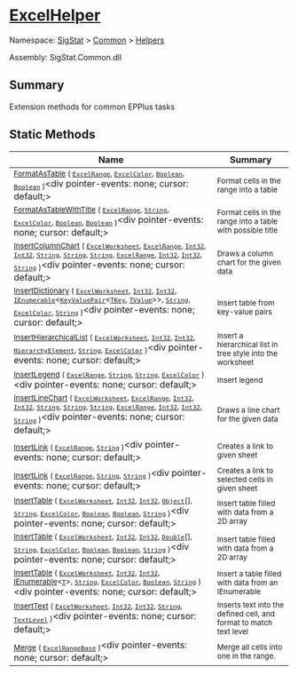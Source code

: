 # [ExcelHelper](./ExcelHelper.md)

Namespace: [SigStat]() > [Common](./../README.md) > [Helpers](./README.md)

Assembly: SigStat.Common.dll

## Summary
Extension methods for common EPPlus tasks

## Static Methods

| Name | Summary | 
| --- | --- | 
| <sub>[FormatAsTable](./Methods/ExcelHelper-100664030.md) ( [`ExcelRange`](./ExcelHelper.md), [`ExcelColor`](./Excel/ExcelColor.md), [`Boolean`](https://docs.microsoft.com/en-us/dotnet/api/System.Boolean), [`Boolean`](https://docs.microsoft.com/en-us/dotnet/api/System.Boolean) )</sub><div pointer-events: none; cursor: default;><img width=200/></div>| <sub>Format cells in the range into a table</sub>| <br>
| <sub>[FormatAsTableWithTitle](./Methods/ExcelHelper-100664031.md) ( [`ExcelRange`](./ExcelHelper.md), [`String`](https://docs.microsoft.com/en-us/dotnet/api/System.String), [`ExcelColor`](./Excel/ExcelColor.md), [`Boolean`](https://docs.microsoft.com/en-us/dotnet/api/System.Boolean), [`Boolean`](https://docs.microsoft.com/en-us/dotnet/api/System.Boolean) )</sub><div pointer-events: none; cursor: default;><img width=200/></div>| <sub>Format cells in the range into a table with possible title</sub>| <br>
| <sub>[InsertColumnChart](./Methods/ExcelHelper-100664043.md) ( [`ExcelWorksheet`](./ExcelHelper.md), [`ExcelRange`](./ExcelHelper.md), [`Int32`](https://docs.microsoft.com/en-us/dotnet/api/System.Int32), [`Int32`](https://docs.microsoft.com/en-us/dotnet/api/System.Int32), [`String`](https://docs.microsoft.com/en-us/dotnet/api/System.String), [`String`](https://docs.microsoft.com/en-us/dotnet/api/System.String), [`String`](https://docs.microsoft.com/en-us/dotnet/api/System.String), [`ExcelRange`](./ExcelHelper.md), [`Int32`](https://docs.microsoft.com/en-us/dotnet/api/System.Int32), [`Int32`](https://docs.microsoft.com/en-us/dotnet/api/System.Int32), [`String`](https://docs.microsoft.com/en-us/dotnet/api/System.String) )</sub><div pointer-events: none; cursor: default;><img width=200/></div>| <sub>Draws a column chart for the given data</sub>| <br>
| <sub>[InsertDictionary](./Methods/ExcelHelper-100664035.md) ( [`ExcelWorksheet`](./ExcelHelper.md), [`Int32`](https://docs.microsoft.com/en-us/dotnet/api/System.Int32), [`Int32`](https://docs.microsoft.com/en-us/dotnet/api/System.Int32), [`IEnumerable`](./ExcelHelper.md)\<[`KeyValuePair`](./ExcelHelper.md)\<[`TKey`](./ExcelHelper.md), [`TValue`](./ExcelHelper.md)>>, [`String`](https://docs.microsoft.com/en-us/dotnet/api/System.String), [`ExcelColor`](./Excel/ExcelColor.md), [`String`](https://docs.microsoft.com/en-us/dotnet/api/System.String) )</sub><div pointer-events: none; cursor: default;><img width=200/></div>| <sub>Insert table from key-value pairs</sub>| <br>
| <sub>[InsertHierarchicalList](./Methods/ExcelHelper-100664036.md) ( [`ExcelWorksheet`](./ExcelHelper.md), [`Int32`](https://docs.microsoft.com/en-us/dotnet/api/System.Int32), [`Int32`](https://docs.microsoft.com/en-us/dotnet/api/System.Int32), [`HierarchyElement`](./HierarchyElement.md), [`String`](https://docs.microsoft.com/en-us/dotnet/api/System.String), [`ExcelColor`](./Excel/ExcelColor.md) )</sub><div pointer-events: none; cursor: default;><img width=200/></div>| <sub>Insert a hierarchical list in tree style into the worksheet</sub>| <br>
| <sub>[InsertLegend](./Methods/ExcelHelper-100664038.md) ( [`ExcelRange`](./ExcelHelper.md), [`String`](https://docs.microsoft.com/en-us/dotnet/api/System.String), [`String`](https://docs.microsoft.com/en-us/dotnet/api/System.String), [`ExcelColor`](./Excel/ExcelColor.md) )</sub><div pointer-events: none; cursor: default;><img width=200/></div>| <sub>Insert legend</sub>| <br>
| <sub>[InsertLineChart](./Methods/ExcelHelper-100664042.md) ( [`ExcelWorksheet`](./ExcelHelper.md), [`ExcelRange`](./ExcelHelper.md), [`Int32`](https://docs.microsoft.com/en-us/dotnet/api/System.Int32), [`Int32`](https://docs.microsoft.com/en-us/dotnet/api/System.Int32), [`String`](https://docs.microsoft.com/en-us/dotnet/api/System.String), [`String`](https://docs.microsoft.com/en-us/dotnet/api/System.String), [`String`](https://docs.microsoft.com/en-us/dotnet/api/System.String), [`ExcelRange`](./ExcelHelper.md), [`Int32`](https://docs.microsoft.com/en-us/dotnet/api/System.Int32), [`Int32`](https://docs.microsoft.com/en-us/dotnet/api/System.Int32), [`String`](https://docs.microsoft.com/en-us/dotnet/api/System.String) )</sub><div pointer-events: none; cursor: default;><img width=200/></div>| <sub>Draws a line chart for the given data</sub>| <br>
| <sub>[InsertLink](./Methods/ExcelHelper-100664039.md) ( [`ExcelRange`](./ExcelHelper.md), [`String`](https://docs.microsoft.com/en-us/dotnet/api/System.String) )</sub><div pointer-events: none; cursor: default;><img width=200/></div>| <sub>Creates a link to given sheet</sub>| <br>
| <sub>[InsertLink](./Methods/ExcelHelper-100664040.md) ( [`ExcelRange`](./ExcelHelper.md), [`String`](https://docs.microsoft.com/en-us/dotnet/api/System.String), [`String`](https://docs.microsoft.com/en-us/dotnet/api/System.String) )</sub><div pointer-events: none; cursor: default;><img width=200/></div>| <sub>Creates a link to selected cells in given sheet</sub>| <br>
| <sub>[InsertTable](./Methods/ExcelHelper-100664032.md) ( [`ExcelWorksheet`](./ExcelHelper.md), [`Int32`](https://docs.microsoft.com/en-us/dotnet/api/System.Int32), [`Int32`](https://docs.microsoft.com/en-us/dotnet/api/System.Int32), [`Object`](https://docs.microsoft.com/en-us/dotnet/api/System.Object)[], [`String`](https://docs.microsoft.com/en-us/dotnet/api/System.String), [`ExcelColor`](./Excel/ExcelColor.md), [`Boolean`](https://docs.microsoft.com/en-us/dotnet/api/System.Boolean), [`Boolean`](https://docs.microsoft.com/en-us/dotnet/api/System.Boolean), [`String`](https://docs.microsoft.com/en-us/dotnet/api/System.String) )</sub><div pointer-events: none; cursor: default;><img width=200/></div>| <sub>Insert table filled with data from a 2D array</sub>| <br>
| <sub>[InsertTable](./Methods/ExcelHelper-100664033.md) ( [`ExcelWorksheet`](./ExcelHelper.md), [`Int32`](https://docs.microsoft.com/en-us/dotnet/api/System.Int32), [`Int32`](https://docs.microsoft.com/en-us/dotnet/api/System.Int32), [`Double`](https://docs.microsoft.com/en-us/dotnet/api/System.Double)[], [`String`](https://docs.microsoft.com/en-us/dotnet/api/System.String), [`ExcelColor`](./Excel/ExcelColor.md), [`Boolean`](https://docs.microsoft.com/en-us/dotnet/api/System.Boolean), [`Boolean`](https://docs.microsoft.com/en-us/dotnet/api/System.Boolean), [`String`](https://docs.microsoft.com/en-us/dotnet/api/System.String) )</sub><div pointer-events: none; cursor: default;><img width=200/></div>| <sub>Insert table filled with data from a 2D array</sub>| <br>
| <sub>[InsertTable](./Methods/ExcelHelper-100664034.md) ( [`ExcelWorksheet`](./ExcelHelper.md), [`Int32`](https://docs.microsoft.com/en-us/dotnet/api/System.Int32), [`Int32`](https://docs.microsoft.com/en-us/dotnet/api/System.Int32), [IEnumerable](https://docs.microsoft.com/en-us/dotnet/api/System.Collections.Ienumerable)\<[`T`](./ExcelHelper.md)>, [`String`](https://docs.microsoft.com/en-us/dotnet/api/System.String), [`ExcelColor`](./Excel/ExcelColor.md), [`Boolean`](https://docs.microsoft.com/en-us/dotnet/api/System.Boolean), [`String`](https://docs.microsoft.com/en-us/dotnet/api/System.String) )</sub><div pointer-events: none; cursor: default;><img width=200/></div>| <sub>Insert a table filled with data from an IEnumerable</sub>| <br>
| <sub>[InsertText](./Methods/ExcelHelper-100664044.md) ( [`ExcelWorksheet`](./ExcelHelper.md), [`Int32`](https://docs.microsoft.com/en-us/dotnet/api/System.Int32), [`Int32`](https://docs.microsoft.com/en-us/dotnet/api/System.Int32), [`String`](https://docs.microsoft.com/en-us/dotnet/api/System.String), [`TextLevel`](./Excel/TextLevel.md) )</sub><div pointer-events: none; cursor: default;><img width=200/></div>| <sub>Inserts text into the defined cell, and format to match text level</sub>| <br>
| <sub>[Merge](./Methods/ExcelHelper-100664029.md) ( [`ExcelRangeBase`](./ExcelHelper.md) )</sub><div pointer-events: none; cursor: default;><img width=200/></div>| <sub>Merge all cells into one in the range.</sub>| <br>


